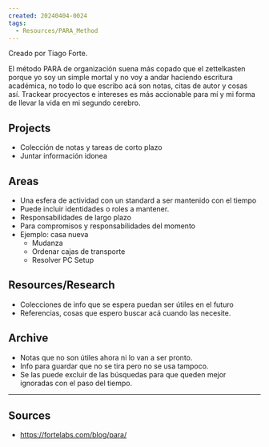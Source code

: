 ```yaml
---
created: 20240404-0024
tags:
  - Resources/PARA_Method
---
```

Creado por Tiago Forte.

El método PARA de organización suena más copado que el zettelkasten porque yo soy un simple mortal y no voy a andar haciendo escritura académica, no todo lo que escribo acá son notas, citas de autor y cosas así. Trackear procyectos e intereses es más accionable para mí y mi forma de llevar la vida en mi segundo cerebro.

## Projects

- Colección de notas y tareas de corto plazo
- Juntar información idonea

## Areas

- Una esfera de actividad con un standard a ser mantenido con el tiempo
- Puede incluir identidades o roles a mantener.
- Responsabilidades de largo plazo
- Para compromisos y responsabilidades del momento
- Ejemplo: casa nueva
  - Mudanza
  - Ordenar cajas de transporte
  - Resolver PC Setup

## Resources/Research

- Colecciones de info que se espera puedan ser útiles en el futuro
- Referencias, cosas que espero buscar acá cuando las necesite.

## Archive

- Notas que no son útiles ahora ni lo van a ser pronto.
- Info para guardar que no se tira pero no se usa tampoco.
- Se las puede excluir de las búsquedas para que queden mejor ignoradas con el paso del tiempo.


---
## Sources

* https://fortelabs.com/blog/para/
